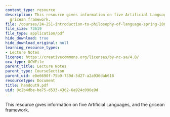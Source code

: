 ```yaml
---
content_type: resource
description: This resource gives information on five Artificial Languages, and the
  gricean framework.
file: /courses/24-251-introduction-to-philosophy-of-language-spring-2005/8c2b4dbebe75d53343626a924c096e9d_handout9.pdf
file_size: 73619
file_type: application/pdf
hide_download: true
hide_download_original: null
learning_resource_types:
- Lecture Notes
license: https://creativecommons.org/licenses/by-nc-sa/4.0/
ocw_type: OCWFile
parent_title: Lecture Notes
parent_type: CourseSection
parent_uid: e0e6690f-75b9-739d-5d27-a2a936dab618
resourcetype: Document
title: handout9.pdf
uid: 8c2b4dbe-be75-d533-4362-6a924c096e9d
---
```

This resource gives information on five Artificial Languages, and the gricean framework.